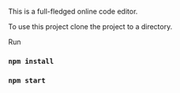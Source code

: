 This is a full-fledged online code editor.

To use this project clone the project to a directory.

Run

### `npm install`

### `npm start`
